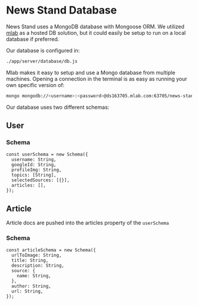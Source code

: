 # News Stand Database #

News Stand uses a MongoDB database with Mongoose ORM. We utilized [mlab](https://mlab.com/) as a hosted DB solution, but it could easily be setup to run on a local database if preferred.

Our database is configured in:
```sh
./app/server/database/db.js
``` 
Mlab makes it easy to setup and use a Mongo database from multiple machines. Opening a connection in the terminal is as easy as running your own specific version of:

```sh
mongo mongodb://<username>:<password>@ds163705.mlab.com:63705/news-stand
``` 
Our database uses two different schemas:

## User ##
### Schema ###
```node
const userSchema = new Schema({
  username: String,
  googleId: String,
  profileImg: String,
  topics: [String],
  selectedSources: [{}],
  articles: [], 
});
```

## Article ##
Article docs are pushed into the articles property of the `userSchema`
### Schema ###
```node
const articleSchema = new Schema({
  urlToImage: String,
  title: String,
  description: String,
  source: {
    name: String,
  },
  author: String,
  url: String,
});
```